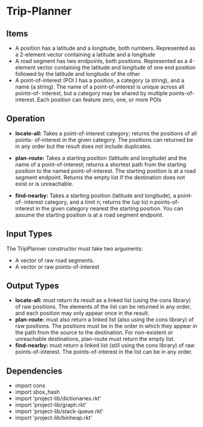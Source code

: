 # Trip-Planner

## Items
- A position has a latitude and a longitude, both numbers. Represented as a 2-element vector containing a latitude
and a longitude
- A road segment has two endpoints, both positions. Represented as a 4-element vector containing the
latitude and longitude of one end position followed by the latitude and
longitude of the other
- A point-of-interest (POI ) has a position, a category (a string), and a name
(a string). The name of a point-of-interest is unique across all points-of-
interest, but a category may be shared by multiple points-of-interest. Each
position can feature zero, one, or more POIs

## Operation

- **locate-all:** 
Takes a point-of-interest category; returns the positions of all points-
of-interest in the given category. The positions can returned be in any
order but the result does not include duplicates.

- **plan-route:** 
Takes a starting position (latitude and longitude) and the name of
a point-of-interest; returns a shortest path from the starting position to
the named point-of-interest. The starting position is at a
road segment endpoint. Returns the empty list if the destination does not
exist or is unreachable.

- **find-nearby:** 
Takes a starting position (latitude and longitude), a point-of-
interest category, and a limit n; returns the (up to) n points-of-interest
in the given category nearest the starting position. You can assume the
starting position is at a road segment endpoint. 

## Input Types

The TripPlanner constructor must take two arguments:
- A vector of raw road segments.
- A vector or raw points-of-interest

## Output Types
- **locate-all:**
must return its result as a linked list (using the cons library) of
raw positions. The elements of the list can be returned in any order, and
each position may only appear once in the result.
- **plan-route:**
must also return a linked list (also using the cons library) of raw
positions. The positions must be in the order in which they appear in the
path from the source to the destination. For non-existent or unreachable
destinations, plan-route must return the empty list.
- **find-nearby:**
must return a linked list (still using the cons library) of raw
points-of-interest. The points-of-interest in the list can be in any order.

## Dependencies
- import cons
- import sbox_hash
- import 'project-lib/dictionaries.rkt'
- import 'project-lib/graph.rkt'
- import 'project-lib/stack-queue.rkt'
- import 'project-lib/binheap.rkt'
